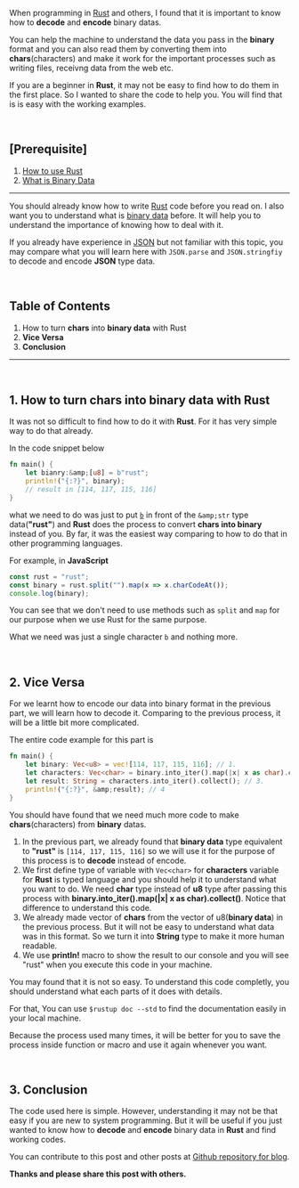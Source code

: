 <!-- 
 Post{ 
   title: "How to turn chars into binary and vice versa with Rust",
   subtitle:  "Learn how to use Rust to decode and encode binary data.",
   image:  "/code/Rust.svg",
   image_decription: "Rust Image from the website",
   tags: "Rust binary chars stream",
   theme: "Rust",
 }
-->

<!-- Steadylearner -->

[Steadylearner]: s-
[Steadylearner Github]: g-/steadylearner
[posts]: g-/steadylearner/Steadylearner
[Blog]: s-/blog
[Markdown]: https://www.steadylearner.com/markdown
[prop-passer]: https://www.npmjs.com/package/prop-passer
[How to write less code for links in markdown with React]: https://www.steadylearner.com/blog/read/How-to-write-less-code-for-links-in-markdown-with-React

<!-- \Steadylearner -->

<!-- Shortcut -->

[Rust]: https://www.rust-lang.org/
[JSON]: https://developer.mozilla.org/en-US/docs/Web/JavaScript/Reference/Global_Objects/JSON
[What is Binary Data]: https://www.techopedia.com/definition/17929/binary-data

<!-- \Shortcut -->

When programming in [Rust][Rust] and others, I found that it is important to know how to **decode** and **encode** binary datas. 

You can help the machine to understand the data you pass in the **binary** format and you can also read them by converting them into **chars**(characters) and make it work for the important processes such as writing files, receivng data from the web etc.

If you are a beginner in **Rust**, it may not be easy to find how to do them in the first place. So I wanted to share the code to help you. You will find that is is easy  with the working examples.

<br />

<h2 class="red-white">[Prerequisite]</h2>

1. [How to use Rust][Rust]
2. [What is Binary Data][What is Binary Data]
---

You should already know how to write [Rust][Rust] code before you read on. I also want you to understand what is [binary data][What is Binary Data] before. It will help you to understand the importance of knowing how to deal with it.

If you already have experience in [JSON][JSON] but not familiar with this topic, you may compare what you will learn here with `JSON.parse` and `JSON.stringfiy` to decode and encode **JSON** type data.
 
<br />

<h2 class="blue">Table of Contents</h2>

1. How to turn **chars** into **binary data** with Rust 
2. **Vice Versa**
3. **Conclusion**

---

<br />

## 1. How to turn chars into binary data with Rust 

It was not so difficult to find how to do it with **Rust**. For it has very simple way to do that already.

In the code snippet below
```rust
fn main() {
    let bianry:&amp;[u8] = b"rust";
    println!("{:?}", binary);
    // result in [114, 117, 115, 116]
}
```
what we need to do was just to put [`b`](https://medium.com/r/?url=https%3A%2F%2Fdoc.rust-lang.org%2Freference%2Ftokens.html%23byte-and-byte-string-literals) in front of the `&amp;str` type data(**"rust"**) and **Rust** does the process to convert **chars into binary** instead of you. By far, it was the easiest way comparing to how to do that in other programming languages. 

For example, in **JavaScript**
```js
const rust = "rust";
const binary = rust.split("").map(x => x.charCodeAt());
console.log(binary);
```

You can see that we don't need to use methods such as `split` and `map` for our purpose when we use Rust for the same purpose. 

What we need was just a single character `b` and nothing more.

<br />

## 2. Vice Versa

For we learnt how to encode our data into binary format in the previous part, we will learn how to decode it. Comparing to the previous process, it will be a little bit more complicated.

The entire code example for this part is 
```rust
fn main() {
    let binary: Vec<u8> = vec![114, 117, 115, 116]; // 1.
    let characters: Vec<char> = binary.into_iter().map(|x| x as char).collect(); // 2.
    let result: String = characters.into_iter().collect(); // 3.
    println!("{:?}", &amp;result); // 4
}
```

You should have found that we need much more code to make **chars**(characters) from **binary** datas.

1. In the previous part, we already found that **binary data** type equivalent to **"rust"** is `[114, 117, 115, 116]` so we will use it for the purpose of this process is to **decode** instead of encode.
2. We first define type of variable with `Vec<char>` for **characters** variable for **Rust** is typed language and you should help it to understand what you want to do. We need **char** type instead of **u8** type after passing this process with **binary.into_iter().map(|x| x as char).collect()**. Notice that difference to understand this code.
3. We already made vector of **chars** from the vector of u8(**binary data**) in the previous process. But it will not be easy to understand what data was in this format. So we turn it into **String** type to make it more human readable.
4. We use **println!** macro to show the result to our console and you will see "rust" when you execute this code in your machine.

You may found that it is not so easy. To understand this code completly, you should understand what each parts of it does with details. 

For that, You can use `$rustup doc --std` to find the documentation easily in your local machine.

Because the process used many times, it will be better for you to save the process inside function or macro and use it again whenever you want.

<br />

## 3. Conclusion

The code used here is simple. However, understanding it may not be that easy if you are new to system programming. But it will be useful if you just wanted to know how to **decode** and **encode** binary data in **Rust** and find working codes.

You can contribute to this post and other posts at [Github repository for blog][posts].

**Thanks and please share this post with others.**


